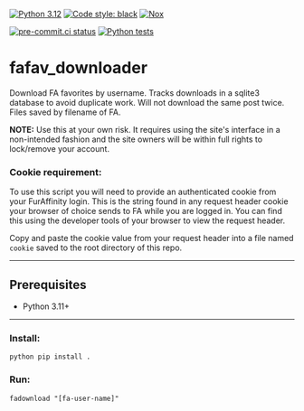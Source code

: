 [![Python 3.12](https://img.shields.io/badge/Python-3.12-blue)](https://www.python.org/downloads)
[![Code style: black](https://img.shields.io/badge/code%20style-black-000000.svg)](https://github.com/psf/black)
[![Nox](https://img.shields.io/badge/%F0%9F%A6%8A-Nox-D85E00.svg)](https://github.com/wntrblm/nox)

[![pre-commit.ci status](https://results.pre-commit.ci/badge/github/Preocts/fafav_downloader/main.svg)](https://results.pre-commit.ci/latest/github/Preocts/fafav_downloader/main)
[![Python tests](https://github.com/Preocts/fafav_downloader/actions/workflows/python-tests.yml/badge.svg?branch=main)](https://github.com/Preocts/fafav_downloader/actions/workflows/python-tests.yml)

# fafav_downloader

Download FA favorites by username. Tracks downloads in a sqlite3 database to
avoid duplicate work. Will not download the same post twice. Files saved by
filename of FA.

**NOTE:** Use this at your own risk. It requires using the site's interface in a
non-intended fashion and the site owners will be within full rights to
lock/remove your account.

### Cookie requirement:

To use this script you will need to provide an authenticated cookie from your
FurAffinity login. This is the string found in any request header cookie your
browser of choice sends to FA while you are logged in.  You can find this using
the developer tools of your browser to view the request header.

Copy and paste the cookie value from your request header into a file named
`cookie` saved to the root directory of this repo.

---

## Prerequisites

- Python 3.11+

---

### Install:

```shell
python pip install .
```

### Run:

```shell
fadownload "[fa-user-name]"
```
